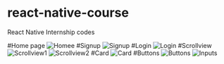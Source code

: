 # react-native-course
 React Native Internship codes

 #Home page
![Homee](https://github.com/user-attachments/assets/1dffad0b-416e-4360-bb3b-acaffff214e3)
#Signup
![Signup](https://github.com/user-attachments/assets/d4876854-8b8f-4dbe-a4d6-4148ae05e9f3)
#Login
![Login](https://github.com/user-attachments/assets/998c5e55-e5ac-4857-be30-b92d2598db36)
#Scrollview
![Scrollview1](https://github.com/user-attachments/assets/b67c70c9-44da-4ae3-8f36-85a98cb13ca4)
![Scrollview2](https://github.com/user-attachments/assets/87df348b-96cd-40d6-8124-061c953b05e6)
#Card
![Card](https://github.com/user-attachments/assets/476e94d4-7bbd-4ff8-934e-70560078507f)
#Buttons
![Buttons](https://github.com/user-attachments/assets/7c09e8c7-0899-48d2-a76a-49d1677a00b3)
![Inputs](https://github.com/user-attachments/assets/1c069085-83d8-4df5-8b17-ed1da079d913)
